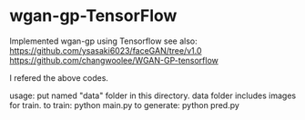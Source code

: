# wgan-gp-TensorFlow
Implemented wgan-gp using Tensorflow
see also:
https://github.com/ysasaki6023/faceGAN/tree/v1.0
https://github.com/changwoolee/WGAN-GP-tensorflow

I refered the above codes.


usage:
put named "data" folder in this directory.
data folder includes images for train.
to train: python main.py
to generate: python pred.py
